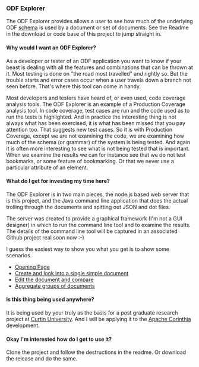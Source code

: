 ### ODF Explorer
The ODF Explorer provides allows a user to see how much of the underlying ODF [schema](https://www.oasis-open.org/committees/tc_home.php?wg_abbrev=office) is used by a document or set of documents. See the Readme in the download or code base of this project to jump straight in.

#### Why would I want an ODF Explorer?
As a developer or tester of an ODF application you want to know if your beast is dealing with all the features and combinations that can be thrown at it. Most testing is done on "the road most travelled" and rightly so. But the trouble starts and error cases occur when a user travels down a branch not seen before. That\'s where this tool can come in handy.

Most developers and testers have heard of, or even used, code coverage analysis tools. The ODF Explorer is an example of a Production Coverage analysis tool. In code coverage, test cases are run and the code used as to run the tests is highlighted. And in practice the interesting thing is not always what has been exercised, it is what has been missed that you pay attention too. That suggests new test cases. So it is with Production Coverage, except we are not examining the code, we are examining how much of the schema (or grammar) of the system is being tested. And again it is often more interesting to see what is not being tested that is important. When we examine the results we can for instance see that we do not test bookmarks, or some feature of bookmarking. Or that we never use a particular attribute of an element.

#### What do I get for investing my time here?
The ODF Explorer is in two main pieces, the node.js based web server that is this project, and the Java command line application that does the actual trolling through the documents and spitting out JSON and dot files.

The server was created to provide a graphical framework (I'm not a GUI designer) in which to run the command line tool and to examine the results. The details of the command line tool will be captured in an associated Github project real soon now :-)

I guess the easiest way to show you what you get is to show some scenarios.

* [Opening Page](opening.md)
* [Create and look into a single simple document](single.md)
* [Edit the document and compare](compare.md)
* [Aggregate groups of documents](aggregate.md)

#### Is this thing being used anywhere?
It is being used by your truly as the basis for a post graduate research project at [Curtin University](http://cs.curtin.edu.au/). And I will be applying it to the [Apache Corinthia](http://corinthia.incubator.apache.org/) development.

#### Okay I\'m interested how do I get to use it?
Clone the project and follow the destructions in the readme. Or download the release and do the same.
